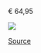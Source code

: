 € 64,95

![](zalando-poncho-PARIS_ST._GERMAIN_CITY_MADE_PONCHO_-_Veste_de_survêtement_-_aura_white.png)

[Source](https://fr.zalando.be/homme/?q=poncho+imperm%C3%A9able&sold_by_zalando=true)